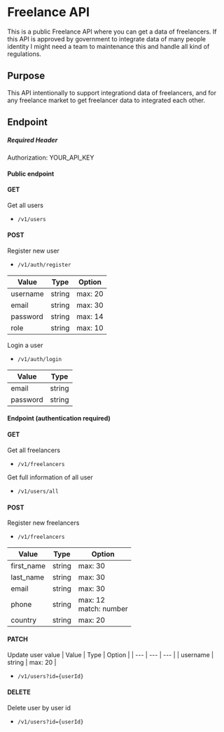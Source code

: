 # Freelance API

This is a public Freelance API where you can get a data of freelancers. If this API is approved by government to integrate data of many people identity I might need a team to maintenance this and handle all kind of regulations.

## Purpose

This API intentionally to support integrationd data of freelancers, and for any freelance market to get freelancer data to integrated each other.

## Endpoint

##### Required Header
Authorization: YOUR_API_KEY

#### Public endpoint

#### GET
Get all users
* ```bash
  /v1/users
  ```

#### POST
Register new user
* ```bash
  /v1/auth/register
  ```
| Value  | Type | Option |
| --- | --- | --- |
| username  | string  | max: 20 |
| email  | string  | max: 30 |
| password  | string  | max: 14 |
| role  | string  | max: 10 |

Login a user
* ```bash
  /v1/auth/login
  ```
| Value  | Type|
| --- | --- |
| email  | string |
| password  | string |

#### Endpoint (authentication required)

#### GET
Get all freelancers
* ```bash
  /v1/freelancers
  ```

Get full information of all user
* ```bash
  /v1/users/all
  ```

#### POST
Register new freelancers
* ```bash
  /v1/freelancers
  ```
| Value  | Type | Option |
| --- | --- | --- |
| first_name  | string  | max: 30 |
| last_name  | string  | max: 30 |
| email  | string  | max: 30 |
| phone  | string  | max: 12 <br> match: number |
| country  | string  | max: 20 |

#### PATCH
Update user value
| Value  | Type | Option |
| --- | --- | --- |
| username  | string  | max: 20 |
* ```bash
  /v1/users?id={userId}
  ```

#### DELETE
Delete user by user id
* ```bash
  /v1/users?id={userId}
  ```
